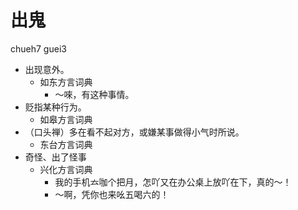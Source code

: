 # 出鬼
chueh7 guei3
+ 出现意外。
  * 如东方言词典
    - ～唻，有这种事情。
+ 贬指某种行为。
  * 如皋方言词典
+ （口头禅）多在看不起对方，或嫌某事做得小气时所说。
  * 东台方言词典
+ 奇怪、出了怪事
  * 兴化方言词典
    - 我的手机𠫓咖个把月，怎吖又在办公桌上放吖在下，真的～！
    - ～啊，凭你也来吆五喝六的！
